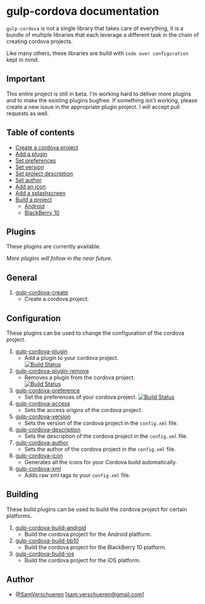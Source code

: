 # gulp-cordova documentation

`gulp-cordova` is not a single library that takes care of everything, it is a bundle of multiple libraries
that each leverage a different task in the chain of creating cordova projects.

Like many others, these libraries are build with ```code over configuration``` kept in mind.

## Important

This entire project is still in beta. I'm working hard to deliver more plugins and to make the existing plugins
bugfree. If something isn't working, please create a new issue in the appropriate plugin project. I will
accept pull requests as well.

## Table of contents

- [Create a cordova project](doc/create.md)
- [Add a plugin](doc/plugin.md)
- [Set preferences](doc/preferences.md)
- [Set version](doc/version.md)
- [Set project description](doc/description.md)
- [Set author](doc/author.md)
- [Add an icon](doc/icon.md)
- [Add a splashscreen](doc/splashscreen.md)
- [Build a project](doc/build)
    - [Android](doc/build/android.md)
    - [BlackBerry 10](doc/build/blackberry10.md)

## Plugins

These plugins are currently available.

*More plugins will follow in the near future.*

## General

1. [gulp-cordova-create](https://github.com/SamVerschueren/gulp-cordova-create)
    - Create a cordova project.

## Configuration

These plugins can be used to change the configuration of the cordova project.

1. [gulp-cordova-plugin](https://github.com/SamVerschueren/gulp-cordova-plugin) 
    - Add a plugin to your cordova project.  
    [![Build Status](https://travis-ci.org/SamVerschueren/gulp-cordova-plugin.svg?branch=master)](https://travis-ci.org/SamVerschueren/gulp-cordova-plugin)
2. [gulp-cordova-plugin-remove](https://github.com/SamVerschueren/gulp-cordova-plugin-remove)
    - Removes a plugin from the cordova project.  
    [![Build Status](https://travis-ci.org/SamVerschueren/gulp-cordova-plugin-remove.svg?branch=master)](https://travis-ci.org/SamVerschueren/gulp-cordova-plugin-remove)
3. [gulp-cordova-preference](https://github.com/SamVerschueren/gulp-cordova-preference)
    - Set the preferences of your cordova project.
    [![Build Status](https://travis-ci.org/SamVerschueren/gulp-cordova-preference.svg?branch=master)](https://travis-ci.org/SamVerschueren/gulp-cordova-preference)
4. [gulp-cordova-access](https://github.com/SamVerschueren/gulp-cordova-access)
    - Sets the access origins of the cordova project.
5. [gulp-cordova-version](https://github.com/SamVerschueren/gulp-cordova-version)
    - Sets the version of the cordova project in the `config.xml` file.
6. [gulp-cordova-description](https://github.com/SamVerschueren/gulp-cordova-description)
    - Sets the description of the cordova project in the `config.xml` file.
7. [gulp-cordova-author](https://github.com/SamVerschueren/gulp-cordova-author)
    - Sets the author of the cordova project in the `config.xml` file.
8. [gulp-cordova-icon](https://github.com/SamVerschueren/gulp-cordova-icon)
    - Generates all the icons for your Cordova build automatically.
9. [gulp-cordova-xml](https://github.com/SamVerschueren/gulp-cordova-xml)
    - Adds raw xml tags to your `config.xml` file.

## Building

These build plugins can be used to build the cordova project for certain platforms.

1. [gulp-cordova-build-android](https://github.com/SamVerschueren/gulp-cordova-build-android)
    - Build the cordova project for the Android platform.
2. [gulp-cordova-build-bb10](https://github.com/SamVerschueren/gulp-cordova-build-bb10)
    - Build the cordova project for the BlackBerry 10 platform.
3. [gulp-cordova-build-ios](https://github.com/SamVerschueren/gulp-cordova-build-ios)
    - Build the cordova project for the iOS platform.

## Author

- [@SamVerschueren](https://twitter.com/SamVerschueren) [<sam.verschueren@gmail.com>]
